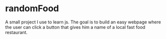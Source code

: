 # randomFood
A small project I use to learn js. The goal is to build an easy webpage where the user can click a button that gives him a name of a local fast food restaurant.